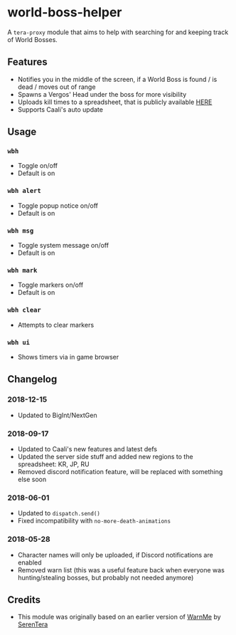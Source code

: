 # world-boss-helper
A `tera-proxy` module that aims to help with searching for and keeping track of World Bosses.

## Features
- Notifies you in the middle of the screen, if a World Boss is found / is dead / moves out of range
- Spawns a Vergos' Head under the boss for more visibility
- Uploads kill times to a spreadsheet, that is publicly available [HERE](https://tera.zone/worldboss/eu/)
- Supports Caali's auto update

## Usage
### `wbh`
- Toggle on/off
- Default is on
### `wbh alert`
- Toggle popup notice on/off
- Default is on
### `wbh msg`
- Toggle system message on/off
- Default is on
### `wbh mark`
- Toggle markers on/off
- Default is on
### `wbh clear`
- Attempts to clear markers
### `wbh ui`
- Shows timers via in game browser

## Changelog
### 2018-12-15
- Updated to BigInt/NextGen
### 2018-09-17
- Updated to Caali's new features and latest defs
- Updated the server side stuff and added new regions to the spreadsheet: KR, JP, RU
- Removed discord notification feature, will be replaced with something else soon
### 2018-06-01
- Updated to `dispatch.send()`
- Fixed incompatibility with `no-more-death-animations`
### 2018-05-28
- Character names will only be uploaded, if Discord notifications are enabled
- Removed warn list (this was a useful feature back when everyone was hunting/stealing bosses, but probably not needed anymore)

## Credits
- This module was originally based on an earlier version of [WarnMe](https://github.com/SerenTera/WarnMe) by [SerenTera](https://github.com/SerenTera)
